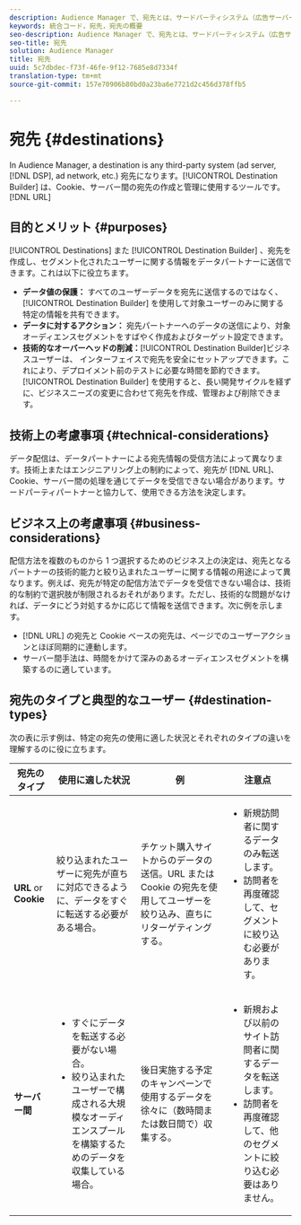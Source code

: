```yaml
---
description: Audience Manager で、宛先とは、サードパーティシステム（広告サーバー、DSP、広告ネットワークなど）の宛先になります。Destination Builder とは、Cookie、URL、またはサーバー間通信ベースの送信先の作成および管理をおこなうために使用するツールです。
keywords: 統合コード，宛先，宛先の概要
seo-description: Audience Manager で、宛先とは、サードパーティシステム（広告サーバー、DSP、広告ネットワークなど）の宛先になります。Destination Builder とは、Cookie、URL、またはサーバー間通信ベースの送信先の作成および管理をおこなうために使用するツールです。
seo-title: 宛先
solution: Audience Manager
title: 宛先
uuid: 5c7dbdec-f73f-46fe-9f12-7685e8d7334f
translation-type: tm+mt
source-git-commit: 157e70906b80bd0a23ba6e7721d2c456d378ffb5

---
```



# 宛先 {#destinations}

In Audience Manager, a destination is any third-party system (ad server, [!DNL DSP], ad network, etc.) 宛先になります。[!UICONTROL Destination Builder] は、Cookie、サーバー間の宛先の作成と管理に使用するツールです。[!DNL URL]

## 目的とメリット {#purposes}

<!-- c_destinations.xml -->

[!UICONTROL Destinations] また [!UICONTROL Destination Builder] 、宛先を作成し、セグメント化されたユーザーに関する情報をデータパートナーに送信できます。これは以下に役立ちます。

* **データ値の保護：** すべてのユーザーデータを宛先に送信するのではなく、[!UICONTROL Destination Builder] を使用して対象ユーザーのみに関する特定の情報を共有できます。
* **データに対するアクション：** 宛先パートナーへのデータの送信により、対象オーディエンスセグメントをすばやく作成およびターゲット設定できます。
* **技術的なオーバーヘッドの削減：**[!UICONTROL Destination Builder]ビジネスユーザーは、 インターフェイスで宛先を安全にセットアップできます。これにより、デプロイメント前のテストに必要な時間を節約できます。[!UICONTROL Destination Builder] を使用すると、長い開発サイクルを経ずに、ビジネスニーズの変更に合わせて宛先を作成、管理および削除できます。

## 技術上の考慮事項 {#technical-considerations}

<!-- destination-delivery-methods.xml -->

データ配信は、データパートナーによる宛先情報の受信方法によって異なります。技術上またはエンジニアリング上の制約によって、宛先が [!DNL URL]、Cookie、サーバー間の処理を通じてデータを受信できない場合があります。サードパーティパートナーと協力して、使用できる方法を決定します。

## ビジネス上の考慮事項 {#business-considerations}

配信方法を複数のものから 1 つ選択するためのビジネス上の決定は、宛先となるパートナーの技術的能力と絞り込まれたユーザーに関する情報の用途によって異なります。例えば、宛先が特定の配信方法でデータを受信できない場合は、技術的な制約で選択肢が制限されるおそれがあります。ただし、技術的な問題がなければ、データにどう対処するかに応じて情報を送信できます。次に例を示します。

* [!DNL URL] の宛先と Cookie ベースの宛先は、ページでのユーザーアクションとほぼ同期的に連動します。
* サーバー間手法は、時間をかけて深みのあるオーディエンスセグメントを構築するのに適しています。

## 宛先のタイプと典型的なユーザー {#destination-types}

次の表に示す例は、特定の宛先の使用に適した状況とそれぞれのタイプの違いを理解するのに役に立ちます。

| 宛先のタイプ | 使用に適した状況 | 例 | 注意点 |
|--- |--- |--- |--- |
| **URL** or **Cookie** | 絞り込まれたユーザーに宛先が直ちに対応できるように、データをすぐに転送する必要がある場合。 | チケット購入サイトからのデータの送信。URL または Cookie の宛先を使用してユーザーを絞り込み、直ちにリターゲティングする。 | <ul><li>新規訪問者に関するデータのみ転送します。 </li><li>訪問者を再度確認して、セグメントに絞り込む必要があります。</li></ul> |
| **サーバー間** | <ul><li>すぐにデータを転送する必要がない場合。</li><li>絞り込まれたユーザーで構成される大規模なオーディエンスプールを構築するためのデータを収集している場合。</li></ul> | 後日実施する予定のキャンペーンで使用するデータを徐々に（数時間または数日間で）収集する。 | <ul><li>新規および以前のサイト訪問者に関するデータを転送します。 </li><li>訪問者を再度確認して、他のセグメントに絞り込む必要はありません。</li></ul> |
